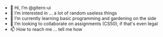 - 👋 Hi, I’m @gitern-ui
- 👀 I’m interested in ... a lot of random useless things
- 🌱 I’m currently learning basic programming and gardening on the side
- 💞️ I’m looking to collaborate on assignments (CS50), if that's even legal
- 📫 How to reach me ... tell me how 

<!---
gitern-ui/gitern-ui is a ✨ special ✨ repository because its `README.md` (this file) appears on your GitHub profile.
You can click the Preview link to take a look at your changes.
--->
